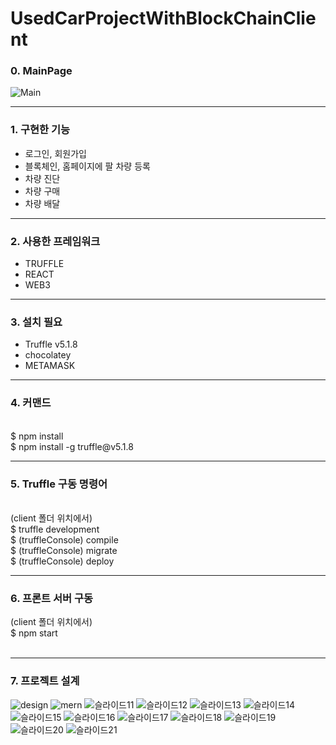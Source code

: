 # UsedCarProjectWithBlockChainClient
<h3>0. MainPage </h3>


![Main](https://user-images.githubusercontent.com/19809346/133972825-0ba6acc2-92c6-465f-8a21-1a6c9e5ab2e7.PNG)

<hr/>

<h3>1. 구현한 기능</h3>
<ul>
  <li>로그인, 회원가입</li>
  <li>블록체인, 홈페이지에 팔 차량 등록</li>
  <li>차량 진단</li>
  <li>차량 구매</li>
  <li>차량 배달</li>
</ul>
<hr/>

<h3>2. 사용한 프레임워크</h3>
<ul>
  <li>TRUFFLE</li>
  <li>REACT</li>
  <li>WEB3</li>
</ul>
<hr/>
<h3>3. 설치 필요</h3>
<ul>
  <li>Truffle v5.1.8</li>
  <li>chocolatey</li>
  <li>METAMASK </li>
</ul>
<hr/>
<h3>4. 커맨드</h3>
<br/>
$ npm install <br/>
$ npm install -g truffle@v5.1.8 <br/>

<hr/>
<h3>5. Truffle 구동 명령어 </h3><br/>
(client 폴더 위치에서) <br/>
$ truffle development  <br/>
$ (truffleConsole) compile <br/>
$ (truffleConsole) migrate <br/>
$ (truffleConsole) deploy <br/>
<hr/>
<h3>6. 프론트 서버 구동 </h3>
(client 폴더 위치에서) <br/>
$ npm start <br/>
<br/>
<hr/>
<h3>7. 프로젝트 설계</h3>


![design](https://user-images.githubusercontent.com/19809346/133971040-902cd4fd-a21f-4348-a2f9-a5c3f1e993ea.png)
![mern](https://user-images.githubusercontent.com/19809346/133971144-5e184e7a-4e80-4d74-9bfc-72fa222a73c1.PNG)
![슬라이드11](https://user-images.githubusercontent.com/19809346/133972305-8a8e476f-6e8e-4f01-b294-fe190d61b99c.PNG)
![슬라이드12](https://user-images.githubusercontent.com/19809346/133972307-c18aaf27-38da-42d9-9318-b5ce59ea120b.PNG)
![슬라이드13](https://user-images.githubusercontent.com/19809346/133972309-1e255baa-a14e-4617-a2dc-42a10100ec5a.PNG)
![슬라이드14](https://user-images.githubusercontent.com/19809346/133972312-3fd081b6-7459-4e9d-ac6a-bcfbc71794a4.PNG)
![슬라이드15](https://user-images.githubusercontent.com/19809346/133972313-eab8756d-baf9-410f-87c6-e08e2515fa16.PNG)
![슬라이드16](https://user-images.githubusercontent.com/19809346/133972315-7854bb72-bdc4-4d43-9f93-7ff5379012cb.PNG)
![슬라이드17](https://user-images.githubusercontent.com/19809346/133972316-cc8d5e56-8028-491f-b857-b02b58810662.PNG)
![슬라이드18](https://user-images.githubusercontent.com/19809346/133972317-d6ebd854-9f4c-41c9-9d31-ac9608b81d46.PNG)
![슬라이드19](https://user-images.githubusercontent.com/19809346/133972319-2a66916f-7522-4ab5-b434-e2bf544fabc0.PNG)
![슬라이드20](https://user-images.githubusercontent.com/19809346/133972321-66af80d3-6c2d-4513-b775-8eff7e901b8f.PNG)
![슬라이드21](https://user-images.githubusercontent.com/19809346/133972322-6a29a48e-00d5-4eb8-bfef-36cf18431852.PNG)


